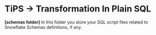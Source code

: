 # TiPS -> Transformation In Plain SQL

**[schemas folder]** In this folder you store your SQL script files related to Snowflake Schemas definitions, if any.
